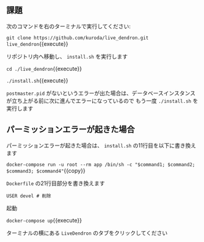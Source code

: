 
## 課題

次のコマンドを右のターミナルで実行してください:

`git clone https://github.com/kuroda/live_dendron.git live_dendron`{{execute}}

リポジトリ内へ移動し、 `install.sh` を実行します

`cd ./live_dendron`{{execute}}

`./install.sh`{{execute}}

`postmaster.pid` がないというエラーが出た場合は、データベースインスタンスが立ち上がる前に次に進んでエラーになっているので
もう一度 `./install.sh` を実行します

## パーミッションエラーが起きた場合

パーミッションエラーが起きた場合は、 `install.sh` の11行目を以下に書き換えます

`docker-compose run -u root --rm app /bin/sh -c "$command1; $command2; $command3; $command4"`{{copy}}

`Dockerfile` の21行目部分を書き換えます

```
USER devel # 削除
```


起動

`docker-compose up`{{execute}}

ターミナルの横にある `LiveDendron` のタブをクリックしてください
